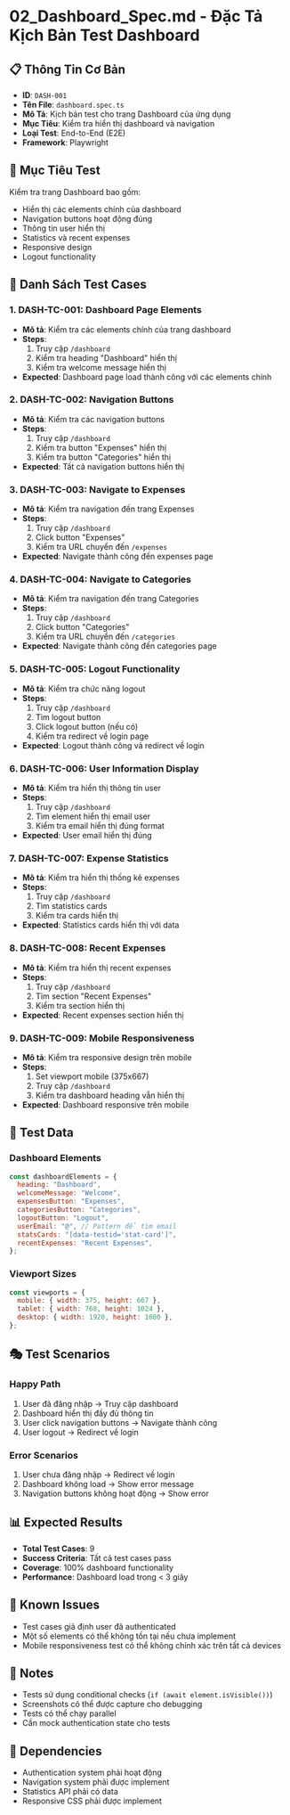 # 02_Dashboard_Spec.md - Đặc Tả Kịch Bản Test Dashboard

## 📋 Thông Tin Cơ Bản

- **ID**: `DASH-001`
- **Tên File**: `dashboard.spec.ts`
- **Mô Tả**: Kịch bản test cho trang Dashboard của ứng dụng
- **Mục Tiêu**: Kiểm tra hiển thị dashboard và navigation
- **Loại Test**: End-to-End (E2E)
- **Framework**: Playwright

## 🎯 Mục Tiêu Test

Kiểm tra trang Dashboard bao gồm:

- Hiển thị các elements chính của dashboard
- Navigation buttons hoạt động đúng
- Thông tin user hiển thị
- Statistics và recent expenses
- Responsive design
- Logout functionality

## 📝 Danh Sách Test Cases

### 1. **DASH-TC-001**: Dashboard Page Elements

- **Mô tả**: Kiểm tra các elements chính của trang dashboard
- **Steps**:
  1. Truy cập `/dashboard`
  2. Kiểm tra heading "Dashboard" hiển thị
  3. Kiểm tra welcome message hiển thị
- **Expected**: Dashboard page load thành công với các elements chính

### 2. **DASH-TC-002**: Navigation Buttons

- **Mô tả**: Kiểm tra các navigation buttons
- **Steps**:
  1. Truy cập `/dashboard`
  2. Kiểm tra button "Expenses" hiển thị
  3. Kiểm tra button "Categories" hiển thị
- **Expected**: Tất cả navigation buttons hiển thị

### 3. **DASH-TC-003**: Navigate to Expenses

- **Mô tả**: Kiểm tra navigation đến trang Expenses
- **Steps**:
  1. Truy cập `/dashboard`
  2. Click button "Expenses"
  3. Kiểm tra URL chuyển đến `/expenses`
- **Expected**: Navigate thành công đến expenses page

### 4. **DASH-TC-004**: Navigate to Categories

- **Mô tả**: Kiểm tra navigation đến trang Categories
- **Steps**:
  1. Truy cập `/dashboard`
  2. Click button "Categories"
  3. Kiểm tra URL chuyển đến `/categories`
- **Expected**: Navigate thành công đến categories page

### 5. **DASH-TC-005**: Logout Functionality

- **Mô tả**: Kiểm tra chức năng logout
- **Steps**:
  1. Truy cập `/dashboard`
  2. Tìm logout button
  3. Click logout button (nếu có)
  4. Kiểm tra redirect về login page
- **Expected**: Logout thành công và redirect về login

### 6. **DASH-TC-006**: User Information Display

- **Mô tả**: Kiểm tra hiển thị thông tin user
- **Steps**:
  1. Truy cập `/dashboard`
  2. Tìm element hiển thị email user
  3. Kiểm tra email hiển thị đúng format
- **Expected**: User email hiển thị đúng

### 7. **DASH-TC-007**: Expense Statistics

- **Mô tả**: Kiểm tra hiển thị thống kê expenses
- **Steps**:
  1. Truy cập `/dashboard`
  2. Tìm statistics cards
  3. Kiểm tra cards hiển thị
- **Expected**: Statistics cards hiển thị với data

### 8. **DASH-TC-008**: Recent Expenses

- **Mô tả**: Kiểm tra hiển thị recent expenses
- **Steps**:
  1. Truy cập `/dashboard`
  2. Tìm section "Recent Expenses"
  3. Kiểm tra section hiển thị
- **Expected**: Recent expenses section hiển thị

### 9. **DASH-TC-009**: Mobile Responsiveness

- **Mô tả**: Kiểm tra responsive design trên mobile
- **Steps**:
  1. Set viewport mobile (375x667)
  2. Truy cập `/dashboard`
  3. Kiểm tra dashboard heading vẫn hiển thị
- **Expected**: Dashboard responsive trên mobile

## 🔧 Test Data

### Dashboard Elements

```javascript
const dashboardElements = {
  heading: "Dashboard",
  welcomeMessage: "Welcome",
  expensesButton: "Expenses",
  categoriesButton: "Categories",
  logoutButton: "Logout",
  userEmail: "@", // Pattern để tìm email
  statsCards: "[data-testid='stat-card']",
  recentExpenses: "Recent Expenses",
};
```

### Viewport Sizes

```javascript
const viewports = {
  mobile: { width: 375, height: 667 },
  tablet: { width: 768, height: 1024 },
  desktop: { width: 1920, height: 1080 },
};
```

## 🎭 Test Scenarios

### Happy Path

1. User đã đăng nhập → Truy cập dashboard
2. Dashboard hiển thị đầy đủ thông tin
3. User click navigation buttons → Navigate thành công
4. User logout → Redirect về login

### Error Scenarios

1. User chưa đăng nhập → Redirect về login
2. Dashboard không load → Show error message
3. Navigation buttons không hoạt động → Show error

## 📊 Expected Results

- **Total Test Cases**: 9
- **Success Criteria**: Tất cả test cases pass
- **Coverage**: 100% dashboard functionality
- **Performance**: Dashboard load trong < 3 giây

## 🚨 Known Issues

- Test cases giả định user đã authenticated
- Một số elements có thể không tồn tại nếu chưa implement
- Mobile responsiveness test có thể không chính xác trên tất cả devices

## 📝 Notes

- Tests sử dụng conditional checks (`if (await element.isVisible())`)
- Screenshots có thể được capture cho debugging
- Tests có thể chạy parallel
- Cần mock authentication state cho tests

## 🔗 Dependencies

- Authentication system phải hoạt động
- Navigation system phải được implement
- Statistics API phải có data
- Responsive CSS phải được implement
